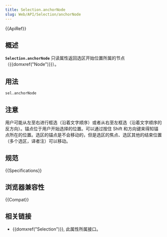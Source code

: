```yaml
---
title: Selection.anchorNode
slug: Web/API/Selection/anchorNode
---
```


{{ApiRef}}

## 概述

**`Selection.anchorNode`** 只读属性返回选区开始位置所属的节点（{{domxref("Node")}}）。

## 用法

```plain
sel.anchorNode
```

## 注意

用户可能从左至右进行框选（沿着文字顺序）或者从右至左框选（沿着文字顺序的反方向）。锚点位于用户开始选择的位置。可以通过按住 Shift 和方向键来得知锚点所在的位置。选区的锚点是不会移动的，但是选区的焦点、选区其他的结束位置（多个选区，译者注）可以移动。

## 规范

{{Specifications}}

## 浏览器兼容性

{{Compat}}

## 相关链接

- {{domxref("Selection")}}, 此属性所属接口。
